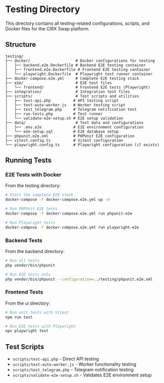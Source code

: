 # Testing Directory

This directory contains all testing-related configurations, scripts, and Docker files for the CIRX Swap platform.

## Structure

```
testing/
├── docker/                    # Docker configurations for testing
│   ├── backend.e2e.Dockerfile # Backend E2E testing container
│   ├── frontend.e2e.Dockerfile # Frontend E2E testing container
│   └── playwright.Dockerfile  # Playwright test runner container
├── docker-compose.e2e.yml     # Complete E2E testing stack
├── e2e/                       # E2E test files
│   └── frontend/              # Frontend E2E tests (Playwright)
├── integration/               # Integration test files
├── scripts/                   # Test scripts and utilities
│   ├── test-api.php          # API testing script
│   ├── test-auto-worker.js   # Worker testing script
│   ├── test_telegram.php     # Telegram notification test
│   ├── run-tests.php         # Test runner
│   └── validate-e2e-setup.sh # E2E setup validation
├── data/                      # Test data and configurations
│   ├── .env.e2e              # E2E environment configuration
│   └── e2e-setup.sql         # E2E database setup
├── phpunit.e2e.xml           # PHPUnit E2E configuration
├── vitest.config.ts          # Vitest configuration
└── playwright.config.ts      # Playwright configuration (if exists)
```

## Running Tests

### E2E Tests with Docker

From the testing directory:
```bash
# Start the complete E2E stack
docker-compose -f docker-compose.e2e.yml up -d

# Run PHPUnit E2E tests
docker-compose -f docker-compose.e2e.yml run phpunit-e2e

# Run Playwright tests
docker-compose -f docker-compose.e2e.yml run playwright-e2e
```

### Backend Tests

From the backend directory:
```bash
# Run all tests
php vendor/bin/phpunit

# Run E2E tests only
php vendor/bin/phpunit --configuration=../testing/phpunit.e2e.xml
```

### Frontend Tests

From the ui directory:
```bash
# Run unit tests with Vitest
npm run test

# Run E2E tests with Playwright
npx playwright test
```

## Test Scripts

- `scripts/test-api.php` - Direct API testing
- `scripts/test-auto-worker.js` - Worker functionality testing
- `scripts/test_telegram.php` - Telegram notification testing
- `scripts/validate-e2e-setup.sh` - Validates E2E environment setup